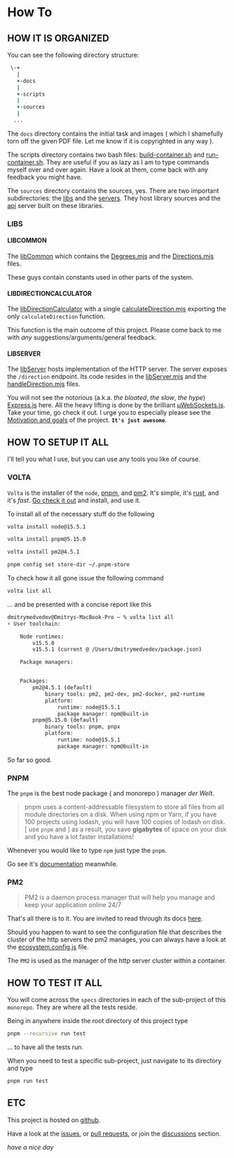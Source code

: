 # How To

## HOW IT IS ORGANIZED

You can see the following directory structure:

```bash
 \-+
   |
   +-docs
   |
   +-scripts
   |
   +-sources
   |
  ...
```

The `docs` directory contains the initial task and images ( which I shamefully torn off the given PDF file. Let me know if it is copyrighted in any way ).

The scripts directory contains two bash files: [build-container.sh](../scripts/build-container.sh) and [run-container.sh](../scripts/run-container.sh). They are useful if you as lazy as I am to type commands myself over and over again. Have a look at them, come back with any feedback you might have.

The `sources` directory contains the sources, yes. There are two important subdirectories: the [libs](../sources/libs) and the [servers](../sources/servers). They host library sources and the [api](../sources/servers/api) server built on these libraries.

### LIBS

#### LIBCOMMON

The [libCommon](../sources/libs/libCommon) which contains the [Degrees.mjs](../sources/libs/libCommon/constants/Degrees.mjs) and the [Directions.mjs](../sources/libs/libCommon/constants/Directions.mjs) files.

These guys contain constants used in other parts of the system.

#### LIBDIRECTIONCALCULATOR

The [libDirectionCalculator](../sources/libs/libDirectionCalculator) with a single [calculateDirection.mjs](../sources/libs/libDirectionCalculator/calculateDirection.mjs) exporting the only `calculateDirection` function.

This function is the main outcome of this project. Please come back to me with *any* suggestions/arguments/general feedback.

#### LIBSERVER

The [libServer](../sources/libs/libServer) hosts implementation of the HTTP server. The server exposes the `/direction` endpoint. Its code resides in the [libServer.mjs](../sources/libs/libServer/libServer.mjs) and the [handleDirection.mjs](../sources/libs/libServer/handlers/handleDirection.mjs) files.

You will not see the notorious (a.k.a. *the bloated*, *the slow*, *the hype*) [Express.js](https://expressjs.com/) here. All the heavy lifting is done by the brilliant [µWebSockets.js](https://github.com/uNetworking/uWebSockets.js). Take your time, go check it out. I urge you to especially please see the [Motivation and goals](https://github.com/uNetworking/uWebSockets/blob/master/misc/READMORE.md) of the project. **`It's just awesome`**.

## HOW TO SETUP IT ALL

I'll tell you what I use, but you can use any tools you like of course.

### VOLTA

`Volta` is the installer of the `node`, [pnpm](#pnpm), and [pm2](#pm2). It's simple, it's [rust](https://www.rust-lang.org/), and it's *fast*. [Go check it out](https://volta.sh/) and install, and use it.

To install all of the necessary stuff do the following

```bash
volta install node@15.5.1
```

```bash
volta install pnpm@5.15.0
```

```bash
volta install pm2@4.5.1
```

```bash
pnpm config set store-dir ~/.pnpm-store
```

To check how it all gone issue the following command

```bash
volta list all
```

... and be presented with a concise report like this

```bash
dmitrymedvedev@Dmitrys-MacBook-Pro ~ % volta list all
⚡️ User toolchain:

    Node runtimes:
        v15.5.0
        v15.5.1 (current @ /Users/dmitrymedvedev/package.json)

    Package managers:


    Packages:
        pm2@4.5.1 (default)
            binary tools: pm2, pm2-dev, pm2-docker, pm2-runtime
            platform:
                runtime: node@15.5.1
                package manager: npm@built-in
        pnpm@5.15.0 (default)
            binary tools: pnpm, pnpx
            platform:
                runtime: node@15.5.1
                package manager: npm@built-in
```

So far so good.

### PNPM

The `pnpm` is the best node package ( and monorepo ) manager *der Welt*.

> pnpm uses a content-addressable filesystem to store all files from all module directories on a disk. When using npm or Yarn, if you have 100 projects using lodash, you will have 100 copies of lodash on disk. [ use `pnpm` and ] as a result, you save **gigabytes** of space on your disk and you have a lot faster installations!

Whenever you would like to type `npm` just type the `pnpm`.

Go see it's [documentation](https://pnpm.js.org/en/cli/install) meanwhile.

### PM2

> PM2 is a daemon process manager that will help you manage and keep your application online 24/7

That's all there is to it. You are invited to read through its docs [here](https://pm2.keymetrics.io/docs/usage/pm2-doc-single-page/).

Should you happen to want to see the configuration file that describes the cluster of the http servers the pm2 manages, you can always have a look at the [ecosystem.config.js](../ecosystem.config.js) file.

The `PM2` is used as the manager of the http server cluster within a container.

## HOW TO TEST IT ALL

You will come across the `specs` directories in each of the sub-project of this `monorepo`. They are where all the tests reside.

Being in anywhere inside the root directory of this project type

```bash
pnpm --recursive run test
```

... to have all the tests run.

When you need to test a specific sub-project, just navigate to its directory and type

```bash
pnpm run test
```

## ETC

This project is hosted on [github](https://github.com/Dmitry-N-Medvedev/SDC).

Have a look at the [issues](https://github.com/Dmitry-N-Medvedev/SDC/issues), or [pull requests](https://github.com/Dmitry-N-Medvedev/SDC/pulls), or join the [discussions](https://github.com/Dmitry-N-Medvedev/SDC/discussions) section.

*have a nice day*
